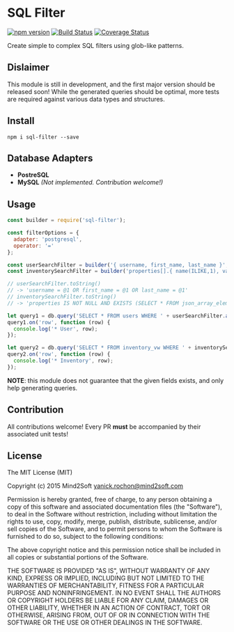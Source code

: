 # SQL Filter

[![npm version](https://badge.fury.io/js/sql-filter.svg)](https://badge.fury.io/js/sql-filter)
[![Build Status](https://travis-ci.org/yanickrochon/sql-filter.svg?branch=master)](https://travis-ci.org/yanickrochon/sql-filter)
[![Coverage Status](https://coveralls.io/repos/github/yanickrochon/sql-filter/badge.svg?branch=master)](https://coveralls.io/github/yanickrochon/sql-filter?branch=master)

Create simple to complex SQL filters using glob-like patterns.

## Dislaimer

This module is still in development, and the first major version should be
released soon! While the generated queries should be optimal, more tests are
required against various data types and structures.


## Install

`npm i sql-filter --save`

## Database Adapters

* **PostreSQL**
* **MySQL** *(Not implemented. Contribution welcome!)*

## Usage

```js
const builder = require('sql-filter');

const filterOptions = {
  adapter: 'postgresql',
  operator: '='
};

const userSearchFilter = builder('{ username, first_name, last_name }', filterOptions);
const inventorySearchFilter = builder('properties[].{ name(ILIKE,1), value(>=,2) }', filterOptions);

// userSearchFilter.toString()
// -> 'username = @1 OR first_name = @1 OR last_name = @1'
// inventorySearchFilter.toString()
// -> 'properties IS NOT NULL AND EXISTS (SELECT * FROM json_array_elements(properties) AS _properties WHERE _properties->>\'name\' ILIKE @1::TEXT OR _properties->>\'value\' >= @2::TEXT)'

let query1 = db.query('SELECT * FROM users WHERE ' + userSearchFilter.apply('John'));
query1.on('row', function (row) {
  console.log('* User', row);
});

let query2 = db.query('SELECT * FROM inventory_vw WHERE ' + inventorySearchFilter.apply('%pvc%', 3))
query2.on('row', function (row) {
  console.log('* Inventory', row);
});
```

**NOTE**: this module does not guarantee that the given fields exists, and only
help generating queries.

## Contribution

All contributions welcome! Every PR **must** be accompanied by their associated
unit tests!


## License

The MIT License (MIT)

Copyright (c) 2015 Mind2Soft <yanick.rochon@mind2soft.com>

Permission is hereby granted, free of charge, to any person obtaining a copy of
this software and associated documentation files (the "Software"), to deal in
the Software without restriction, including without limitation the rights to
use, copy, modify, merge, publish, distribute, sublicense, and/or sell copies of
the Software, and to permit persons to whom the Software is furnished to do so,
subject to the following conditions:

The above copyright notice and this permission notice shall be included in all
copies or substantial portions of the Software.

THE SOFTWARE IS PROVIDED "AS IS", WITHOUT WARRANTY OF ANY KIND, EXPRESS OR
IMPLIED, INCLUDING BUT NOT LIMITED TO THE WARRANTIES OF MERCHANTABILITY, FITNESS
FOR A PARTICULAR PURPOSE AND NONINFRINGEMENT. IN NO EVENT SHALL THE AUTHORS OR
COPYRIGHT HOLDERS BE LIABLE FOR ANY CLAIM, DAMAGES OR OTHER LIABILITY, WHETHER
IN AN ACTION OF CONTRACT, TORT OR OTHERWISE, ARISING FROM, OUT OF OR IN
CONNECTION WITH THE SOFTWARE OR THE USE OR OTHER DEALINGS IN THE SOFTWARE.
